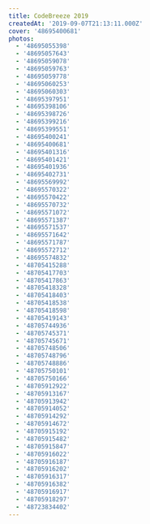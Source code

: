 ```yaml
---
title: CodeBreeze 2019
createdAt: '2019-09-07T21:13:11.000Z'
cover: '48695400681'
photos:
  - '48695055398'
  - '48695057643'
  - '48695059078'
  - '48695059763'
  - '48695059778'
  - '48695060253'
  - '48695060303'
  - '48695397951'
  - '48695398106'
  - '48695398726'
  - '48695399216'
  - '48695399551'
  - '48695400241'
  - '48695400681'
  - '48695401316'
  - '48695401421'
  - '48695401936'
  - '48695402731'
  - '48695569992'
  - '48695570322'
  - '48695570422'
  - '48695570732'
  - '48695571072'
  - '48695571387'
  - '48695571537'
  - '48695571642'
  - '48695571787'
  - '48695572712'
  - '48695574832'
  - '48705415288'
  - '48705417703'
  - '48705417863'
  - '48705418328'
  - '48705418403'
  - '48705418538'
  - '48705418598'
  - '48705419143'
  - '48705744936'
  - '48705745371'
  - '48705745671'
  - '48705748506'
  - '48705748796'
  - '48705748886'
  - '48705750101'
  - '48705750166'
  - '48705912922'
  - '48705913167'
  - '48705913942'
  - '48705914052'
  - '48705914292'
  - '48705914672'
  - '48705915192'
  - '48705915482'
  - '48705915847'
  - '48705916022'
  - '48705916187'
  - '48705916202'
  - '48705916317'
  - '48705916382'
  - '48705916917'
  - '48705918297'
  - '48723834402'
---
```


